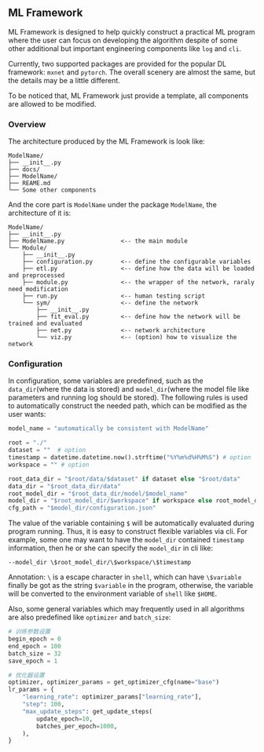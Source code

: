 ## ML Framework

ML Framework is designed to help quickly construct a practical ML program where the user can focus on 
developing the algorithm despite of some other additional but important engineering components like `log` and `cli`.

Currently, two supported packages are provided for the popular DL framework: `mxnet` and `pytorch`. The overall scenery are almost the same, but the details may be a little different.

To be noticed that, ML Framework just provide a template, all components are allowed to be modified.

### Overview

The architecture produced by the ML Framework is look like:

```text
ModelName/
├── __init__.py
├── docs/
├── ModelName/
├── REAME.md
└── Some other components
```

And the core part is `ModelName` under the package `ModelName`, the architecture of it is:
```text
ModelName/
├── __init__.py
├── ModelName.py				<-- the main module
└── Module/
    ├── __init__.py
    ├── configuration.py		<-- define the configurable variables
    ├── etl.py					<-- define how the data will be loaded and preprocessed 
    ├── module.py				<-- the wrapper of the network, raraly need modification
    ├── run.py					<-- human testing script
    └── sym/					<-- define the network
        ├── __init__.py
        ├── fit_eval.py			<-- define how the network will be trained and evaluated
        ├── net.py				<-- network architecture
        └── viz.py				<-- (option) how to visualize the network
```

### Configuration

In configuration, some variables are predefined, such as the `data_dir`(where the data is stored) and `model_dir`(where the model file like parameters and running log should be stored).  The following rules is used to automatically construct the needed path, which can be modified as the user wants:

```python
model_name = "automatically be consistent with ModelName"

root = "./"
dataset = ""  # option
timestamp = datetime.datetime.now().strftime("%Y%m%d%H%M%S") # option
workspace = "" # option

root_data_dir = "$root/data/$dataset" if dataset else "$root/data"
data_dir = "$root_data_dir/data"
root_model_dir = "$root_data_dir/model/$model_name"
model_dir = "$root_model_dir/$workspace" if workspace else root_model_dir
cfg_path = "$model_dir/configuration.json"
```

The value of the variable containing `$` will be automatically evaluated during program running. Thus, it is easy to construct flexible variables via cli. For example, some one may want to have the `model_dir` contained `timestamp` information, then he or she can specify the `model_dir` in cli like:

```shell
--model_dir \$root_model_dir/\$workspace/\$timestamp
```

Annotation: `\` is a escape character in `shell`, which can have `\$variable` finally be got as the string `$variable` in the program, otherwise, the variable will be converted to the environment variable of `shell` like `$HOME`.

Also, some general variables which may frequently used in all algorithms are also predefined like `optimizer` and `batch_size`:

```python
# 训练参数设置
begin_epoch = 0
end_epoch = 100
batch_size = 32
save_epoch = 1

# 优化器设置
optimizer, optimizer_params = get_optimizer_cfg(name="base")
lr_params = {
    "learning_rate": optimizer_params["learning_rate"],
    "step": 100,
    "max_update_steps": get_update_steps(
        update_epoch=10,
        batches_per_epoch=1000,
    ),
}
```

